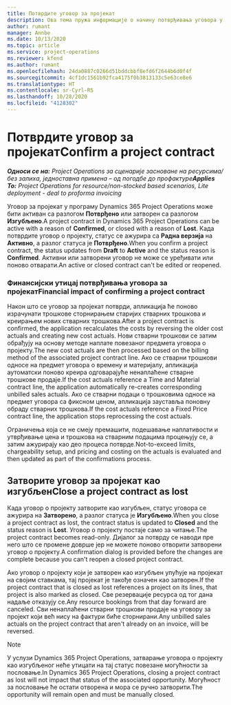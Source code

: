 ```yaml
---
title: Потврдите уговор за пројекат
description: Ова тема пружа информације о начину потврђивања уговора у услузи Project Operations.
author: rumant
manager: Annbe
ms.date: 10/13/2020
ms.topic: article
ms.service: project-operations
ms.reviewer: kfend
ms.author: rumant
ms.openlocfilehash: 24da0887c0266d51bddcbbf8efd6f2644b6d0f4f
ms.sourcegitcommit: 4cf1dc1561b92fca4175f0b3813133c5e63ce8e6
ms.translationtype: HT
ms.contentlocale: sr-Cyrl-RS
ms.lasthandoff: 10/28/2020
ms.locfileid: "4128302"
---
```

# <a name="confirm-a-project-contract"></a><span data-ttu-id="d0663-103">Потврдите уговор за пројекат</span><span class="sxs-lookup"><span data-stu-id="d0663-103">Confirm a project contract</span></span>

<span data-ttu-id="d0663-104">_**Односи се на:** Project Operations за сценарије засноване на ресурсима/без залиха, једноставна примена – од погодбе до профактуре_</span><span class="sxs-lookup"><span data-stu-id="d0663-104">_**Applies To:** Project Operations for resource/non-stocked based scenarios, Lite deployment - deal to proforma invoicing_</span></span>

<span data-ttu-id="d0663-105">Уговор за пројекат у програму Dynamics 365 Project Operations може бити активан са разлогом **Потврђено** или затворен са разлогом **Изгубљено**.</span><span class="sxs-lookup"><span data-stu-id="d0663-105">A project contract in Dynamics 365 Project Operations can be active with a reason of **Confirmed**, or closed with a reason of **Lost**.</span></span> <span data-ttu-id="d0663-106">Када потврдите уговор о пројекту, статус се ажурира са **Радна верзија** на **Активно**, а разлог статуса је **Потврђено**.</span><span class="sxs-lookup"><span data-stu-id="d0663-106">When you confirm a project contract, the status updates from **Draft** to **Active** and the status reason is **Confirmed**.</span></span> <span data-ttu-id="d0663-107">Активни или затворени уговор не може се уређивати или поново отварати.</span><span class="sxs-lookup"><span data-stu-id="d0663-107">An active or closed contract can't be edited or reopened.</span></span> 

### <a name="financial-impact-of-confirming-a-project-contract"></a><span data-ttu-id="d0663-108">Финансијски утицај потврђивања уговора за пројекат</span><span class="sxs-lookup"><span data-stu-id="d0663-108">Financial impact of confirming a project contract</span></span>

<span data-ttu-id="d0663-109">Након што се уговор за пројекат потврди, апликација ће поново израчунати трошкове сторнирањем старијих стварних трошкова и креирањем нових стварних трошкова.</span><span class="sxs-lookup"><span data-stu-id="d0663-109">After a project contract is confirmed, the application recalculates the costs by reversing the older cost actuals and creating new cost actuals.</span></span> <span data-ttu-id="d0663-110">Нови стварни трошкови се затим обрађују на основу методе наплате повезаног предмета уговора о пројекту.</span><span class="sxs-lookup"><span data-stu-id="d0663-110">The new cost actuals are then processed based on the billing method of the associated project contract line.</span></span> <span data-ttu-id="d0663-111">Ако се стварни трошкови односе на предмет уговора о времену и материјалу, апликација аутоматски поново креира одговарајуће ненаплаћене стварне трошкове продаје.</span><span class="sxs-lookup"><span data-stu-id="d0663-111">If the cost actuals reference a Time and Material contract line, the application automatically re-creates corresponding unbilled sales actuals.</span></span> <span data-ttu-id="d0663-112">Ако се стварни подаци о трошковима односе на предмет уговора са фиксном ценом, апликација зауставља поновну обраду стварних трошкова.</span><span class="sxs-lookup"><span data-stu-id="d0663-112">If the cost actuals reference a Fixed Price contract line, the application stops reprocessing the cost actuals.</span></span>

<span data-ttu-id="d0663-113">Ограничења која се не смеју премашити, подешавање наплативости и утврђивање цена и трошкова на стварним подацима процењују се, а затим ажурирају као део процеса потврде.</span><span class="sxs-lookup"><span data-stu-id="d0663-113">Not-to-exceed limits, chargeability setup, and pricing and costing on the actuals is evaluated and then updated as part of the confirmations process.</span></span>

## <a name="close-a-project-contract-as-lost"></a><span data-ttu-id="d0663-114">Затворите уговор за пројекат као изгубљен</span><span class="sxs-lookup"><span data-stu-id="d0663-114">Close a project contract as lost</span></span>

<span data-ttu-id="d0663-115">Када уговор о пројекту затворите као изгубљен, статус уговора се ажурира на **Затворено**, а разлог статуса је **Изгубљено**.</span><span class="sxs-lookup"><span data-stu-id="d0663-115">When you close a project contract as lost, the contract status is updated to **Closed** and the status reason is **Lost**.</span></span> <span data-ttu-id="d0663-116">Уговор о пројекту постаје само за читање.</span><span class="sxs-lookup"><span data-stu-id="d0663-116">The project contract becomes read-only.</span></span> <span data-ttu-id="d0663-117">Дијалог за потврду се наводи пре него што се промене доврше јер не можете поново отворити затворени уговор о пројекту.</span><span class="sxs-lookup"><span data-stu-id="d0663-117">A confirmation dialog is provided before the changes are complete because you can't reopen a closed project contract.</span></span>

<span data-ttu-id="d0663-118">Ако уговор о пројекту који је затворен као изгубљен упућује на пројекат на својим ставкама, тај пројекат је такође означен као затворен.</span><span class="sxs-lookup"><span data-stu-id="d0663-118">If the project contract that is closed as lost references a project on its lines, that project is also marked as closed.</span></span> <span data-ttu-id="d0663-119">Све резервације ресурса од тог дана надаље отказују се.</span><span class="sxs-lookup"><span data-stu-id="d0663-119">Any resource bookings from that day forward are canceled.</span></span> <span data-ttu-id="d0663-120">Сви ненаплаћени стварни трошкови продаје на уговору за пројект који већ нису на фактури биће сторнирани.</span><span class="sxs-lookup"><span data-stu-id="d0663-120">Any unbilled sales actuals on the project contract that aren't already on an invoice, will be reversed.</span></span>

> [!NOTE]
> <span data-ttu-id="d0663-121">У услузи Dynamics 365 Project Operations, затварање уговора о пројекту као изгубљеног неће утицати на тај статус повезане могућности за пословање.</span><span class="sxs-lookup"><span data-stu-id="d0663-121">In Dynamics 365 Project Operations, closing a project contract as lost will not impact that status of the associated opportunity.</span></span> <span data-ttu-id="d0663-122">Могућност за пословање ће остати отворена и мора се ручно затворити.</span><span class="sxs-lookup"><span data-stu-id="d0663-122">The opportunity will remain open and must be manually closed.</span></span>
